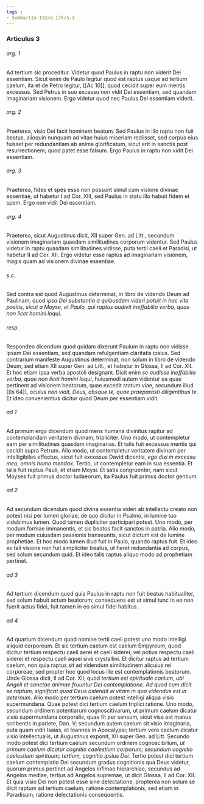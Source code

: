 ```yaml
---
tags : 
- Summa/IIa-IIæ/q.175/a.3
---
```


### Articulus 3

###### arg. 1
Ad tertium sic proceditur. Videtur quod Paulus in raptu non viderit Dei essentiam. Sicut enim de Paulo legitur quod est raptus usque ad tertium caelum, ita et de Petro legitur, [[Ac 10]], quod cecidit super eum mentis excessus. Sed Petrus in suo excessu non vidit Dei essentiam, sed quandam imaginariam visionem. Ergo videtur quod nec Paulus Dei essentiam viderit.

###### arg. 2
Praeterea, visio Dei facit hominem beatum. Sed Paulus in illo raptu non fuit beatus, alioquin nunquam ad vitae huius miseriam rediisset, sed corpus eius fuisset per redundantiam ab anima glorificatum, sicut erit in sanctis post resurrectionem; quod patet esse falsum. Ergo Paulus in raptu non vidit Dei essentiam.

###### arg. 3
Praeterea, fides et spes esse non possunt simul cum visione divinae essentiae, ut habetur I ad Cor. XIII, sed Paulus in statu illo habuit fidem et spem. Ergo non vidit Dei essentiam.

###### arg. 4
Praeterea, sicut Augustinus dicit, XII super Gen. ad Litt., secundum visionem imaginariam quaedam similitudines corporum videntur. Sed Paulus videtur in raptu quasdam similitudines vidisse, puta tertii caeli et Paradisi, ut habetur II ad Cor. XII. Ergo videtur esse raptus ad imaginariam visionem, magis quam ad visionem divinae essentiae.

###### s.c.
Sed contra est quod Augustinus determinat, in libro de videndo Deum ad Paulinam, quod *ipsa Dei substantia a quibusdam videri potuit in hac vita positis, sicut a Moyse, et Paulo, qui raptus audivit ineffabilia verba, quae non licet homini loqui*.

###### resp.
Respondeo dicendum quod quidam dixerunt Paulum in raptu non vidisse ipsam Dei essentiam, sed quandam refulgentiam claritatis ipsius. Sed contrarium manifeste Augustinus determinat, non solum in libro de videndo Deum, sed etiam XII super Gen. ad Litt., et habetur in Glossa, II ad Cor. XII. Et hoc etiam ipsa verba apostoli designant. Dicit enim *se audisse ineffabilia verba, quae non licet homini loqui*, huiusmodi autem videntur ea quae pertinent ad visionem beatorum, quae excedit statum viae, secundum illud [[Is 64]], *oculus non vidit, Deus, absque te, quae praeparasti diligentibus te*. Et ideo convenientius dicitur quod Deum per essentiam vidit.

###### ad 1
Ad primum ergo dicendum quod mens humana divinitus rapitur ad contemplandam veritatem divinam, tripliciter. Uno modo, ut contempletur eam per similitudines quasdam imaginarias. Et talis fuit excessus mentis qui cecidit supra Petrum. Alio modo, ut contempletur veritatem divinam per intelligibiles effectus, sicut fuit excessus David dicentis, *ego dixi in excessu meo, omnis homo mendax*. Tertio, ut contempletur eam in sua essentia. Et talis fuit raptus Pauli, et etiam Moysi. Et satis congruenter, nam sicut Moyses fuit primus doctor Iudaeorum, ita Paulus fuit primus doctor gentium.

###### ad 2
Ad secundum dicendum quod divina essentia videri ab intellectu creato non potest nisi per lumen gloriae, de quo dicitur in Psalmo, in lumine tuo videbimus lumen. Quod tamen dupliciter participari potest. Uno modo, per modum formae immanentis, et sic beatos facit sanctos in patria. Alio modo, per modum cuiusdam passionis transeuntis, sicut dictum est de lumine prophetiae. Et hoc modo lumen illud fuit in Paulo, quando raptus fuit. Et ideo ex tali visione non fuit simpliciter beatus, ut fieret redundantia ad corpus, sed solum secundum quid. Et ideo talis raptus aliquo modo ad prophetiam pertinet.

###### ad 3
Ad tertium dicendum quod quia Paulus in raptu non fuit beatus habitualiter, sed solum habuit actum beatorum; consequens est ut simul tunc in eo non fuerit actus fidei, fuit tamen in eo simul fidei habitus.

###### ad 4
Ad quartum dicendum quod nomine tertii caeli potest uno modo intelligi aliquid corporeum. Et sic tertium caelum est caelum Empyreum, quod dicitur tertium respectu caeli aerei et caeli siderei; vel potius respectu caeli siderei et respectu caeli aquei sive crystallini. Et dicitur raptus ad tertium caelum, non quia raptus sit ad videndum similitudinem alicuius rei corporeae, sed propter hoc quod locus ille est contemplationis beatorum. Unde Glossa dicit, II ad Cor. XII, quod *tertium est spirituale caelum, ubi Angeli et sanctae animae fruuntur Dei contemplatione. Ad quod cum dicit se raptum, significat quod Deus ostendit ei vitam in qua videndus est in aeternum*. Alio modo per tertium caelum potest intelligi aliqua visio supermundana. Quae potest dici tertium caelum triplici ratione. Uno modo, secundum ordinem potentiarum cognoscitivarum, ut primum caelum dicatur visio supermundana corporalis, quae fit per sensum, sicut visa est manus scribentis in pariete, Dan. V; secundum autem caelum sit visio imaginaria, puta quam vidit Isaias, et Ioannes in Apocalypsi; tertium vero caelum dicatur visio intellectualis, ut Augustinus exponit, XII super Gen. ad Litt. Secundo modo potest dici tertium caelum secundum ordinem cognoscibilium, *ut primum caelum dicatur cognitio caelestium corporum; secundum cognitio caelestium spirituum; tertium, cognitio ipsius Dei*. Tertio potest dici tertium caelum contemplatio Dei secundum gradus cognitionis qua Deus videtur, quorum primus pertinet ad Angelos infimae hierarchiae, secundus ad Angelos mediae, tertius ad Angelos supremae, ut dicit Glossa, II ad Cor. XII. Et quia visio Dei non potest esse sine delectatione, propterea non solum se dicit raptum ad tertium caelum, ratione contemplationis, sed etiam in Paradisum, ratione delectationis consequentis.


